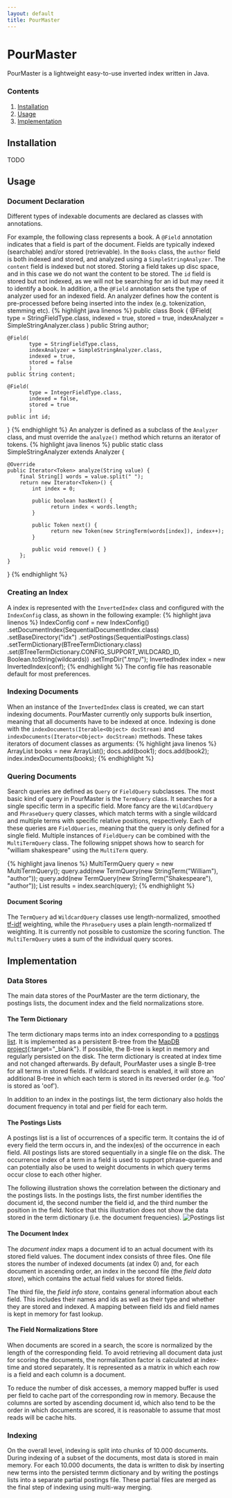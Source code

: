 ```yaml
---
layout: default
title: PourMaster
---
```

# PourMaster

PourMaster is a lightweight easy-to-use inverted index written in Java.

### Contents
  1. [Installation](#installation)
  2. [Usage](#usage)
  2. [Implementation](#implementation)

## Installation
TODO

## Usage

### Document Declaration
Different types of indexable documents are declared as classes with annotations.

For example, the following class represents a book. A `@Field` annotation indicates that a field is part of the document. Fields are typically indexed (searchable) and/or stored (retrievable). In the `Books` class, the `author` field is both indexed and stored, and analyzed using a `SimpleStringAnalyzer`. The `content` field is indexed but not stored. Storing a field takes up disc space, and in this case we do not want the content to be stored. The `id` field is stored but not indexed, as we will not be searching for an id but may need it to identify a book. In addition, a the `@Field` annotation sets the type of analyzer used for an indexed field. An analyzer defines how the content is pre-processed before being inserted into the index (e.g. tokenization, stemming etc).
{% highlight java linenos %}
public class Book {
    @Field(
           type = StringFieldType.class,
           indexed = true,
           stored = true,
           indexAnalyzer = SimpleStringAnalyzer.class
           )
    public String author;

    @Field(
           type = StringFieldType.class,
           indexAnalyzer = SimpleStringAnalyzer.class,
           indexed = true,
           stored = false
           )
    public String content;

    @Field(
           type = IntegerFieldType.class,
           indexed = false,
           stored = true
           )
    public int id;
}
{% endhighlight %}
An analyzer is defined as a subclass of the `Analyzer` class, and must override the `analyze()` method which returns an iterator of tokens.
{% highlight java linenos %}
public static class SimpleStringAnalyzer extends Analyzer<String> {

    @Override
    public Iterator<Token> analyze(String value) {
        final String[] words = value.split(" ");
        return new Iterator<Token>() {
            int index = 0;

            public boolean hasNext() {
                  return index < words.length;
			}

            public Token next() {
                  return new Token(new StringTerm(words[index]), index++);
            }

            public void remove() { }
        };
    }
}
{% endhighlight %}

### Creating an Index
A index is represented with the `InvertedIndex` class and configured with the `IndexConfig` class, as shown in the following example:
{% highlight java linenos %}
IndexConfig conf = new IndexConfig()
    .setDocumentIndex(SequentialDocumentIndex.class)
    .setBaseDirectory("idx")
    .setPostings(SequentialPostings.class)
    .setTermDictionary(BTreeTermDictionary.class)
    .set(BTreeTermDictionary.CONFIG_SUPPORT_WILDCARD_ID, Boolean.toString(wildcards))
    .setTmpDir(".tmp/");
InvertedIndex index = new InvertedIndex(conf);
{% endhighlight %}
The config file has reasonable default for most preferences.
### Indexing Documents
When an instance of the `InvertedIndex` class is created, we can start indexing documents. PourMaster currently only supports bulk insertion, meaning that all documents have to be indexed at once. Indexing is done with the `indexDocuments(Iterable<Object> docStream)` and `indexDocuments(Iterator<Object> docStream)` methods. These takes iterators of document classes as arguments:
{% highlight java linenos %}
ArrayList<Book> books = new ArrayList<Book>();
docs.add(book1);
docs.add(book2);
index.indexDocuments(books);
{% endhighlight %}

### Quering Documents
Search queries are defined as `Query` or `FieldQuery` subclasses. The most basic kind of query in PourMaster is the `TermQuery` class. It searches for a single specific term in a specific field. More fancy are the `WildCardQuery` and `PhraseQuery` query classes, which match terms with a single wildcard and multiple terms with specific relative positions, respectively. Each of these queries are `FieldQueries`, meaning that the query is only defined for a single field. Multiple instances of `FieldQuery` can be combined with the `MultiTermQuery` class. The following snippet shows how to search for "william shakespeare" using the `MultiTerm` query.

{% highlight java linenos %}
MultiTermQuery query = new MultiTermQuery();
query.add(new TermQuery(new StringTerm("William"), "author"));
query.add(new TermQuery(new StringTerm("Shakespeare"), "author"));
List<RankedDocument> results = index.search(query);
{% endhighlight %}

#### Document Scoring
The `TermQuery` ad `WildcardQuery` classes use length-normalized, smoothed [tf-idf](https://en.wikipedia.org/wiki/Tf%E2%80%93idf) weighting, while the `PhraseQuery` uses a plain length-normalized tf weighting. It is currently not possible to customize the scoring function. The `MultiTermQuery` uses a sum of the individual query scores.

## Implementation

### Data Stores
The main data stores of the PourMaster are the term dictionary, the postings lists, the document index and the field normalizations store.

#### The Term Dictionary
The term dictionary maps terms into an index corresponding to a [postings list](#the-postings-lists). It is implemented as a persistent B-tree from the [MapDB project](http://www.mapdb.org/){:target="_blank"}. If possible, the B-tree is kept in memory and regularly persisted on the disk. The term dictionary is created at index time and not changed afterwards. By default, PourMaster uses a single B-tree for all terms in stored fields. If wildcard search is enabled, it will store an additional B-tree in which each term is stored in its reversed order (e.g. 'foo' is stored as 'oof').

In addition to an index in the postings list, the term dictionary also holds the document frequency in total and per field for each term.

#### The Postings Lists
A postings list is a list of occurrences of a specific term. It contains the id of every field the term occurs in, and the index(es) of the occurrence in each field. All postings lists are stored sequentially in a single file on the disk. The occurrence index of a term in a field is used to support phrase-queries and can potentially also be used to weight documents in which query terms occur close to each other higher.

The following illustration shows the correlation between the dictionary and the postings lists. In the postings lists, the first number identifies the document id, the second number the field id, and the third number the position in the field. Notice that this illustration does not show the data stored in the term dictionary (i.e. the document frequencies).
![Postings list](assets/dictionary.png)

#### The Document Index
The *document index* maps a document id to an actual document with its stored field values. The document index consists of three files. One file stores the number of indexed documents (at index 0) and, for each document in ascending order, an index in the second file (the *field data store*), which contains the actual field values for stored fields.

The third file, the *field info store*, contains general information about each field. This includes their names and ids as well as their type and whether they are stored and indexed. A mapping between field ids and field names is kept in memory for fast lookup.

#### The Field Normalizations Store
When documents are scored in a search, the score is normalized by the length of the corresponding field. To avoid retrieving all document data just for scoring the documents, the normalization factor is calculated at index-time and stored separately. It is represented as a matrix in which each row is a field and each column is a document.

To reduce the number of disk accesses, a memory mapped buffer is used per field to cache part of the corresponding row in memory. Because the columns are sorted by ascending document id, which also tend to be the order in which documents are scored, it is reasonable to assume that most reads will be cache hits.

### Indexing
On the overall level, indexing is split into chunks of 10.000 documents. During indexing of a subset of the documents, most data is stored in main memory. For each 10.000 documents, the data is written to disk by inserting new terms into the persisted termm dictionary and by writing the postings lists into a separate partial postings file. These partial files are merged as the final step of indexing using multi-way merging.
